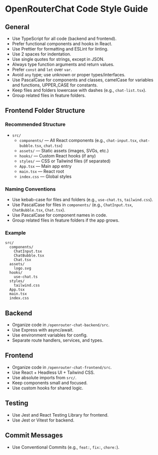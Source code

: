# OpenRouterChat Code Style Guide

## General
- Use TypeScript for all code (backend and frontend).
- Prefer functional components and hooks in React.
- Use Prettier for formatting and ESLint for linting.
- Use 2 spaces for indentation.
- Use single quotes for strings, except in JSON.
- Always type function arguments and return values.
- Prefer `const` and `let` over `var`.
- Avoid `any` type; use unknown or proper types/interfaces.
- Use PascalCase for components and classes, camelCase for variables and functions, UPPER_CASE for constants.
- Keep files and folders lowercase with dashes (e.g., `chat-list.tsx`).
- Group related files in feature folders.

## Frontend Folder Structure

### Recommended Structure

- `src/`
  - `components/` — All React components (e.g., `chat-input.tsx`, `chat-bubble.tsx`, `chat.tsx`)
  - `assets/` — Static assets (images, SVGs, etc.)
  - `hooks/` — Custom React hooks (if any)
  - `styles/` — CSS or Tailwind files (if separated)
  - `App.tsx` — Main app entry
  - `main.tsx` — React root
  - `index.css` — Global styles

### Naming Conventions
- Use kebab-case for files and folders (e.g., `use-chat.ts`, `tailwind.css`).
- Use PascalCase for files in `components/` (e.g., `ChatInput.tsx`, `ChatBubble.tsx`, `Chat.tsx`).
- Use PascalCase for component names in code.
- Group related files in feature folders if the app grows.

### Example
```
src/
  components/
    ChatInput.tsx
    ChatBubble.tsx
    Chat.tsx
  assets/
    logo.svg
  hooks/
    use-chat.ts
  styles/
    tailwind.css
  App.tsx
  main.tsx
  index.css
```

## Backend
- Organize code in `/openrouter-chat-backend/src`.
- Use Express with async/await.
- Use environment variables for config.
- Separate route handlers, services, and types.

## Frontend
- Organize code in `/openrouter-chat-frontend/src`.
- Use React + Headless UI + Tailwind CSS.
- Use absolute imports from `src/`.
- Keep components small and focused.
- Use custom hooks for shared logic.

## Testing
- Use Jest and React Testing Library for frontend.
- Use Jest or Vitest for backend.

## Commit Messages
- Use Conventional Commits (e.g., `feat:`, `fix:`, `chore:`).
